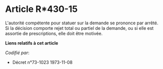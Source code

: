 # Article R*430-15

L'autorité compétente pour statuer sur la demande se prononce par arrêté. Si la décision comporte rejet total ou partiel de
la demande, ou si elle est assortie de prescriptions, elle doit être motivée.

**Liens relatifs à cet article**

_Codifié par_:

  - Décret n°73-1023 1973-11-08
